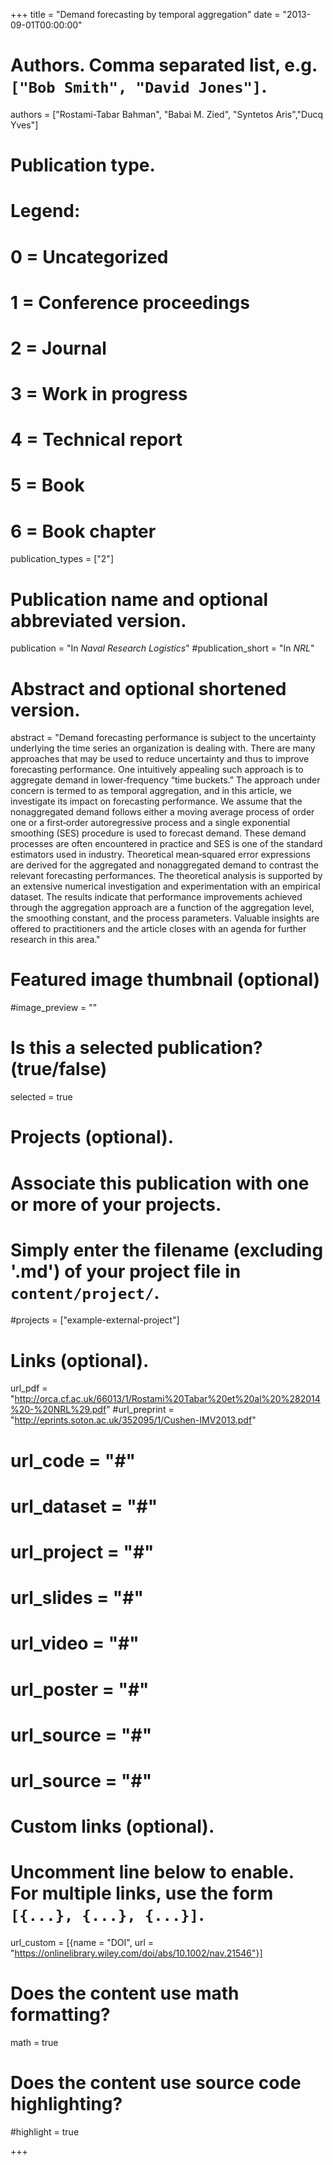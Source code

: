 +++
title = "Demand forecasting by temporal aggregation"
date = "2013-09-01T00:00:00"

# Authors. Comma separated list, e.g. `["Bob Smith", "David Jones"]`.
authors = ["Rostami-Tabar Bahman", "Babai M. Zied", "Syntetos Aris","Ducq Yves"]

# Publication type.
# Legend:
# 0 = Uncategorized
# 1 = Conference proceedings
# 2 = Journal
# 3 = Work in progress
# 4 = Technical report
# 5 = Book
# 6 = Book chapter
publication_types = ["2"]

# Publication name and optional abbreviated version.
publication = "In *Naval Research Logistics*"
#publication_short = "In *NRL*"

# Abstract and optional shortened version.
abstract = "Demand forecasting performance is subject to the uncertainty underlying the time series an organization is dealing with. There are many approaches that may be used to reduce uncertainty and thus to improve forecasting performance. One intuitively appealing such approach is to aggregate demand in lower‐frequency “time buckets.” The approach under concern is termed to as temporal aggregation, and in this article, we investigate its impact on forecasting performance. We assume that the nonaggregated demand follows either a moving average process of order one or a first‐order autoregressive process and a single exponential smoothing (SES) procedure is used to forecast demand. These demand processes are often encountered in practice and SES is one of the standard estimators used in industry. Theoretical mean‐squared error expressions are derived for the aggregated and nonaggregated demand to contrast the relevant forecasting performances. The theoretical analysis is supported by an extensive numerical investigation and experimentation with an empirical dataset. The results indicate that performance improvements achieved through the aggregation approach are a function of the aggregation level, the smoothing constant, and the process parameters. Valuable insights are offered to practitioners and the article closes with an agenda for further research in this area."

# Featured image thumbnail (optional)
#image_preview = ""

# Is this a selected publication? (true/false)
selected = true

# Projects (optional).
#   Associate this publication with one or more of your projects.
#   Simply enter the filename (excluding '.md') of your project file in `content/project/`.
#projects = ["example-external-project"]

# Links (optional).
url_pdf = "http://orca.cf.ac.uk/66013/1/Rostami%20Tabar%20et%20al%20%282014%20-%20NRL%29.pdf"
#url_preprint = "http://eprints.soton.ac.uk/352095/1/Cushen-IMV2013.pdf"
# url_code = "#"
# url_dataset = "#"
# url_project = "#"
# url_slides = "#"
# url_video = "#"
# url_poster = "#"
# url_source = "#"
# url_source = "#"

# Custom links (optional).
#   Uncomment line below to enable. For multiple links, use the form `[{...}, {...}, {...}]`.
url_custom = [{name = "DOI", url = "https://onlinelibrary.wiley.com/doi/abs/10.1002/nav.21546"}]

# Does the content use math formatting?
math = true

# Does the content use source code highlighting?
#highlight = true



+++


